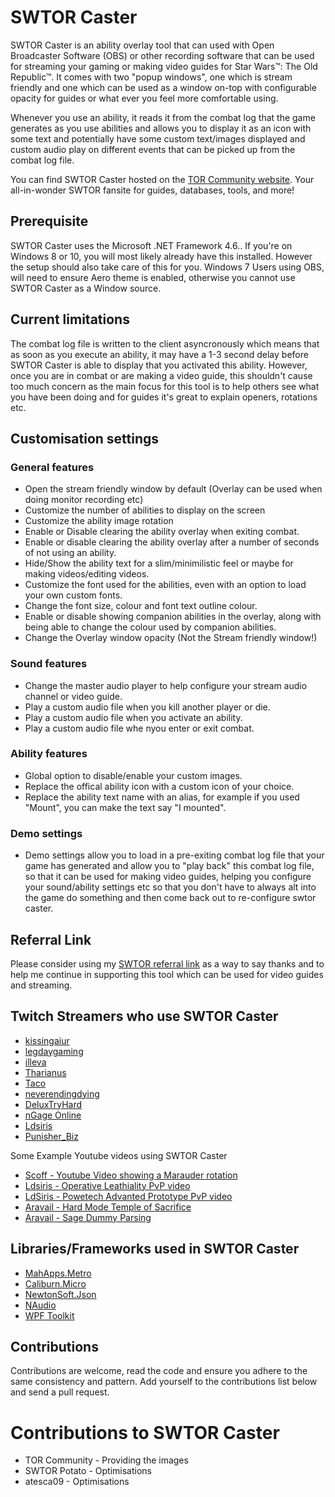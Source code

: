 # SWTOR Caster

SWTOR Caster is an ability overlay tool that can used with Open Broadcaster Software (OBS) or other recording software that can be used for streaming your gaming or making video guides for Star Wars™: The Old Republic™. It comes with two "popup windows", one which is stream friendly and one which can be used as a window on-top with configurable opacity for guides or what ever you feel more comfortable using.

Whenever you use an ability, it reads it from the combat log that the game generates as you use abilities and allows you to display it as an icon with some text and potentially have some custom text/images displayed and custom audio play on different events that can be picked up from the combat log file.

You can find SWTOR Caster hosted on the [TOR Community website](https://torcommunity.com/tools/swtor-caster). Your all-in-wonder SWTOR fansite for guides, databases, tools, and more!

## Prerequisite

SWTOR Caster uses the Microsoft .NET Framework 4.6.. If you're on Windows 8 or 10, you will most likely already have this installed. However the setup should also take care of this for you.
Windows 7 Users using OBS, will need to ensure Aero theme is enabled, otherwise you cannot use SWTOR Caster as a Window source.

## Current limitations

The combat log file is written to the client asyncronously which means that as soon as you execute an ability, it may have a 1-3 second delay before SWTOR Caster is able to display that you activated this ability. However, once you are in combat or are making a video guide, this shouldn't cause too much concern as the main focus for this tool is to help others see what you have been doing and for guides it's great to explain openers, rotations etc.

## Customisation settings

### General features
- Open the stream friendly window by default (Overlay can be used when doing monitor recording etc)
- Customize the number of abilities to display on the screen
- Customize the ability image rotation
- Enable or Disable clearing the ability overlay when exiting combat.
- Enable or disable clearing the ability overlay after a number of seconds of not using an ability.
- Hide/Show the ability text for a slim/minimilistic feel or maybe for making videos/editing videos.
- Customize the font used for the abilities, even with an option to load your own custom fonts.
- Change the font size, colour and font text outline colour.
- Enable or disable showing companion abilities in the overlay, along with being able to change the colour used by companion abilities.
- Change the Overlay window opacity (Not the Stream friendly window!)

### Sound features
- Change the master audio player to help configure your stream audio channel or video guide.
- Play a custom audio file when you kill another player or die.
- Play a custom audio file when you activate an ability.
- Play a custom audio file whe nyou enter or exit combat.

### Ability features
- Global option to disable/enable your custom images.
- Replace the offical ability icon with a custom icon of your choice.
- Replace the ability text name with an alias, for example if you used "Mount", you can make the text say "I mounted".

### Demo settings
- Demo settings allow you to load in a pre-exiting combat log file  that your game has generated and allow you to "play back" this combat log file, so that it can be used for making video guides, helping you configure your sound/ability settings etc so that you don't have to always alt into the game do something and then come back out to re-configure swtor caster.

## Referral Link

Please consider using my [SWTOR referral link](http://www.swtor.com/r/rpNrdB) as a way to say thanks and to help me continue in supporting this tool which can be used for video guides and streaming.

## Twitch Streamers who use SWTOR Caster

- [kissingaiur](https://www.twitch.tv/kissingaiur/)
- [legdaygaming](https://www.twitch.tv/legdaygaming/)
- [illeva](https://www.twitch.tv/illeva/)
- [Tharianus](https://www.twitch.tv/tharianus/)
- [Taco](https://www.twitch.tv/taco_swtor/)
- [neverendingdying](https://www.twitch.tv/neverendingdying/)
- [DeluxTryHard](https://www.twitch.tv/deluxetryhard/)
- [nGage Online](https://www.twitch.tv/ngageonline/)
- [Ldsiris](https://www.twitch.tv/ldsiris/)
- [Punisher_Biz](Punisher_Biz)

Some Example Youtube videos using SWTOR Caster

- [Scoff - Youtube Video showing a Marauder rotation](https://www.youtube.com/watch?v=_vWI6QTJtQ0)
- [Ldsiris - Operative Leathiality PvP video](https://www.youtube.com/watch?v=LSNgHVaItUE)
- [LdSiris - Powetech Advanted Prototype PvP video](https://www.youtube.com/watch?v=JNQBfGADHyk)
- [Aravail - Hard Mode Temple of Sacrifice](https://www.youtube.com/watch?v=BGeRbw0gnFA)
- [Aravail - Sage Dummy Parsing](https://www.youtube.com/watch?v=QsgZGIqqhOA)

## Libraries/Frameworks used in SWTOR Caster

- [MahApps.Metro](http://mahapps.com/)
- [Caliburn.Micro](http://caliburnmicro.com/)
- [NewtonSoft.Json](http://www.newtonsoft.com/json)
- [NAudio](https://github.com/naudio/NAudio)
- [WPF Toolkit](http://wpftoolkit.codeplex.com/)


## Contributions

Contributions are welcome, read the code and ensure you adhere to the same consistency and pattern. Add yourself to the contributions list below and send a pull request.

# Contributions to SWTOR Caster

- TOR Community - Providing the images
- SWTOR Potato - Optimisations
- atesca09 - Optimisations
